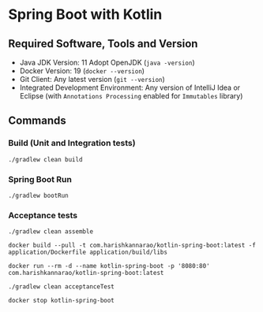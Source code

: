 # Spring Boot with Kotlin

## Required Software, Tools and Version
* Java JDK Version: 11 Adopt OpenJDK (`java -version`)
* Docker Version: 19 (`docker --version`)
* Git Client: Any latest version (`git --version`)
* Integrated Development Environment: Any version of IntelliJ Idea or Eclipse (with `Annotations Processing` enabled for `Immutables` library)

## Commands

### Build (Unit and Integration tests)

    ./gradlew clean build

### Spring Boot Run
    
    ./gradlew bootRun
    
### Acceptance tests

    ./gradlew clean assemble
    
    docker build --pull -t com.harishkannarao/kotlin-spring-boot:latest -f application/Dockerfile application/build/libs
    
    docker run --rm -d --name kotlin-spring-boot -p '8080:80' com.harishkannarao/kotlin-spring-boot:latest
    
    ./gradlew clean acceptanceTest
    
    docker stop kotlin-spring-boot